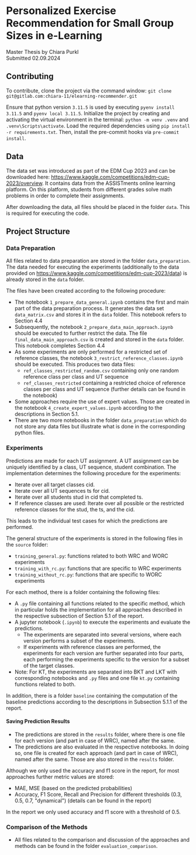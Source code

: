 # Personalized Exercise Recommendation for Small Group Sizes in e-Learning

Master Thesis by Chiara Purkl  
Submitted 02.09.2024

## Contributing

To contribute, clone the project via the command window:
`git clone git@gitlab.com:chiara-11/elearning-recommender.git`

Ensure that python version `3.11.5` is used by executing `pyenv install 3.11.5` and `pyenv local 3.11.5`.
Initialize the project by creating and activating the virtual environment in the terminal: `python -m venv .venv` and `.venv\Scripts\activate`.
Load the required dependencies using `pip install -r requirements.txt`.
Then, install the pre-commit hooks via `pre-commit install`.

## Data

The data set was introduced as part of the EDM Cup 2023 and can be downloaded here: https://www.kaggle.com/competitions/edm-cup-2023/overview.
It contains data from the ASSISTments online learning platform. On this platform, students from different grades solve math problems in order to complete their assignments.

After downloading the data, all files should be placed in the folder `data`. This is required for executing the code.

## Project Structure

### Data Preparation

All files related to data preparation are stored in the folder `data_preparation`.
The data needed for executing the experiments (additionally to the data provided on https://www.kaggle.com/competitions/edm-cup-2023/data) is already stored in the `data` folder.

The files have been created according to the following procedure:

- The notebook `1_prepare_data_general.ipynb` contains the first and main part of the data preparation process. It generates the data set `data_matrix.csv` and stores it in the `data` folder. This notebook refers to Section 4.4
- Subsequently, the notebook `2_prepare_data_main_approach.ipynb` should be executed to further restrict the data. The file `final_data_main_approach.csv` is created and stored in the `data` folder. This notebook completes Section 4.4
- As some experiments are only performed for a restricted set of reference classes, the notebook `3_restrict_reference_classes.ipynb` should be executed. This produces two data files:
  - `ref_classes_restricted_random.csv` containing only one random reference class per class and UT sequence
  - `ref_classes_restricted` containing a restricted choice of reference classes per class and UT sequence (further details can be found in the notebook)
- Some approaches require the use of expert values. Those are created in the notebook `4_create_expert_values.ipynb` according to the descriptions in Section 5.1.
- There are two more notebooks in the folder `data_preparation` which do not store any data files but illustrate what is done in the corresponding python files.

### Experiments

Predictions are made for each UT assignment. A UT assignment can be uniquely identified by a class, UT sequence, student combination.
The implementation determines the following procedure for the experiments:

- Iterate over all target classes cid.
- Iterate over all UT sequences ts for cid.
- Iterate over all students stud in cid that completed ts.
- If reference classes are used: Iterate over all possible or the restricted reference classes for the stud, the ts, and the cid.

This leads to the individual test cases for which the predictions are performed.

The general structure of the experiments is stored in the following files in the `source` folder:

- `training_general.py`: functions related to both WRC and WORC experiments
- `training_with_rc.py`: functions that are specific to WRC experiments
- `training_without_rc.py`: functions that are specific to WORC experiments

For each method, there is a folder containing the following files:

- A `.py` file containing all functions related to the specific method, which in particular holds the implementation for all approaches described in the respective subsection of Section 5.1 of the report.
- A jupyter notebook (`.ipynb`) to execute the experiments and evaluate the predictions.
  - The experiments are separated into several versions, where each version performs a subset of the experiments.
  - If experiments with reference classes are performed, the experiments for each version are further separated into four parts, each performing the experiments specific to the version for a subset of the target classes.
- Note: For KT, the experiments are separated into BKT and LKT with corresponding notebooks and `.py` files and one file `kt.py` containing functions related to both.

In addition, there is a folder `baseline` containing the computation of the baseline predictions according to the descriptions in Subsection 5.1.1 of the report.

#### Saving Prediction Results

- The predictions are stored in the `results` folder, where there is one file for each version (and part in case of WRC), named after the same.
- The predictions are also evaluated in the respective notebooks. In doing so, one file is created for each approach (and part in case of WRC), named after the same. Those are also stored in the `results` folder.

Although we only used the accuracy and f1 score in the report, for most approaches further metric values are stored:

- MAE, MSE (based on the predicted probabilities)
- Accuracy, F1 Score, Recall and Precision for different thresholds (0.3, 0.5, 0.7, "dynamical") (details can be found in the report)

In the report we only used accuracy and f1 score with a threshold of 0.5.

### Comparison of the Methods

- All files related to the comparison and discussion of the approaches and methods can be found in the folder `evaluation_comparison`.
